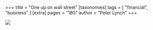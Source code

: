 +++
title = "One up on wall street"
[taxonomies]
tags = [ "financial", "business" ]
[extra]
pages = "180"
author = "Peter Lynch"
+++

<a target="_blank"  href="https://www.amazon.de/gp/product/0743200403/ref=as_li_tl?ie=UTF8&camp=1638&creative=6742&creativeASIN=0743200403&linkCode=as2&tag=chemaclass-21&linkId=bb7e020e46db78ddbd3d72b68ef84c58"><img border="0" src="//ws-eu.amazon-adsystem.com/widgets/q?_encoding=UTF8&MarketPlace=DE&ASIN=0743200403&ServiceVersion=20070822&ID=AsinImage&WS=1&Format=_SL250_&tag=chemaclass-21" ></a>

<!-- more -->
